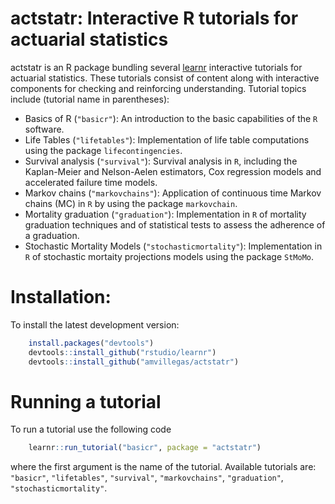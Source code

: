 
<!-- README.md is generated from README.Rmd. Please edit that file -->
actstatr: Interactive R tutorials for actuarial statistics
==========================================================

actstatr is an R package bundling several [learnr](https://rstudio.github.io/learnr/index.html) interactive tutorials for actuarial statistics. These tutorials consist of content along with interactive components for checking and reinforcing understanding. Tutorial topics include (tutorial name in parentheses):

-   Basics of R (`"basicr"`): An introduction to the basic capabilities of the `R` software.
-   Life Tables (`"lifetables"`): Implementation of life table computations using the package `lifecontingencies`.
-   Survival analysis (`"survival"`): Survival analysis in `R`, including the Kaplan-Meier and Nelson-Aelen estimators, Cox regression models and accelerated failure time models.
-   Markov chains (`"markovchains"`): Application of continuous time Markov chains (MC) in `R` by using the package `markovchain`.
-   Mortality graduation (`"graduation"`): Implementation in `R` of mortality graduation techniques and of statistical tests to assess the adherence of a graduation.
-   Stochastic Mortality Models (`"stochasticmortality"`): Implementation in `R` of stochastic mortaity projections models using the package `StMoMo`.

Installation:
=============

To install the latest development version:

``` r
    install.packages("devtools")
    devtools::install_github("rstudio/learnr")
    devtools::install_github("amvillegas/actstatr")
```

Running a tutorial
==================

To run a tutorial use the following code

``` r
    learnr::run_tutorial("basicr", package = "actstatr")
```

where the first argument is the name of the tutorial. Available tutorials are: `"basicr"`, `"lifetables"`, `"survival"`, `"markovchains"`, `"graduation"`, `"stochasticmortality"`.
